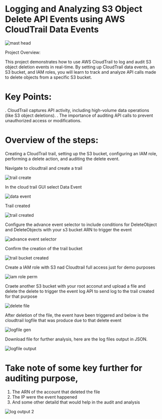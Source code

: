 # Logging and Analyzing S3 Object Delete API Events using AWS CloudTrail Data Events


![mast head](https://github.com/user-attachments/assets/d35db332-f363-43c4-a193-51b8cb18826d)



Project Overview:


This project demonstrates how to use AWS CloudTrail to log and audit S3 object deletion events in real-time. By setting up CloudTrail data events, an S3 bucket, and IAM roles, you will learn to track and analyze API calls made to delete objects from a specific S3 bucket.

# Key Points:

.  CloudTrail captures API activity, including high-volume data operations (like S3 object deletions).
.  The importance of auditing API calls to prevent unauthorized access or modifications.

# Overview of the steps: 

Creating a CloudTrail trail, setting up the S3 bucket, configuring an IAM role, performing a delete action, and auditing the delete event.


Navigate to cloudtrail and create a trail

![trail create](https://github.com/user-attachments/assets/dfe2980e-44af-4e51-9bc8-acf82a84f545)

In the cloud trail GUI select Data Event 

![data event](https://github.com/user-attachments/assets/117bc509-9250-4486-a504-8ef4a0540e25)



Trail created 

![trail created](https://github.com/user-attachments/assets/6818d8b1-3dc7-4b80-8884-025d427700d6)

Configure the advance event selector to include conditions for DeleteObject and DeleteObjects with your s3 bucket ARN to trigger the event

![advance event selector](https://github.com/user-attachments/assets/10bb8b07-ec20-4199-8087-bba651670bc2)


Confirm the creation of the trail bucket

![trail bucket created](https://github.com/user-attachments/assets/3cfd329e-f285-4d2a-9ae7-94bcc3c03b32)


Create a IAM role with S3 nad Cloudtrail full access just for demo purposes

![iam role perm](https://github.com/user-attachments/assets/fa287b9d-7e73-4597-8c6f-3b612d93d1ba)


Craete another S3 bucket with your root acconut and upload a file and delete the delete to trigger the event log API to send log to the trail created for that purpose

![delete file](https://github.com/user-attachments/assets/2d7602c7-0c72-44db-95ab-33b29140ae58)


After deletion of the file, the event have been triggered and below is the cloudtrail logfile that was produce due to that delete event

![logfile gen](https://github.com/user-attachments/assets/0f81339e-6c2a-43bc-9d98-fadf390f55ed)


Download file for further analysis, here are the log files output in JSON. 

![logfile output](https://github.com/user-attachments/assets/20d37acd-14ac-43cf-a99f-13726258cafb)

# Take note of some key further for auditing purpose,
1. The ARN of the account that deleted the file
2. The IP were the event happened
3. And some other detaild that would help in the audit and analysis

![log output 2](https://github.com/user-attachments/assets/c8ba58c6-a0ea-4c66-8067-1416816032c3)

